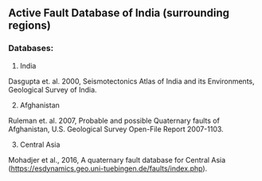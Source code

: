## Active Fault Database of India (surrounding regions)

### Databases:

1. India 

Dasgupta et. al. 2000, Seismotectonics Atlas of India and its Environments, 
Geological Survey of India.

2. Afghanistan

Ruleman et. al. 2007, Probable and possible Quaternary faults of Afghanistan,
U.S. Geological Survey Open-File Report 2007-1103.

3. Central Asia

Mohadjer et al., 2016, A quaternary fault database for Central Asia (https://esdynamics.geo.uni-tuebingen.de/faults/index.php).
